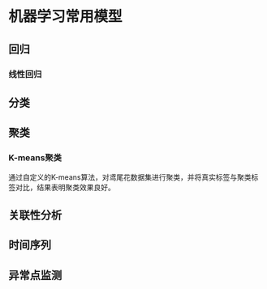 # 机器学习常用模型
## 回归
### 线性回归
## 分类
## 聚类
### K-means聚类
通过自定义的K-means算法，对鸢尾花数据集进行聚类，并将真实标签与聚类标签对比，结果表明聚类效果良好。
## 关联性分析
## 时间序列
## 异常点监测
